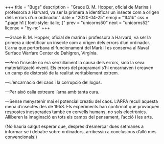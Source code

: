 +++
title = "Bugs"
description = "Grace B. M. Hopper, oficial de Marina i professora a Harvard, va ser la primera a identificar un insecte com a origen dels errors d'un ordinador."
date = "2020-04-25"
emoji = "1f41b"
css = ".page h1 { font-style: italic; }"
prev = "unicorns50"
next = "unicorns52"
license = "by-nc"
+++

—Grace B. M. Hopper, oficial de marina i professora a Harvard, va ser la primera a identificar un insecte com a origen dels errors d’un ordinador. L’arna que pertorbava el funcionament del Mark II es conserva al Naval Surface Warfare Center de Dahlgren, Virgínia.

—Però l’insecte no era senzillament la causa dels errors, sinó la seva materialització vivent. Els errors del programari s’hi encarnaven i creaven un camp de distorsió de la realitat veritablement extrem.

—L’encarnació del caos i la corrupció del logos.

—Per això calia extreure l’arna amb tanta cura.

—Sense menystenir mai el potencial creatiu del caos. L’ARPA recull aquesta mena d’insectes des de 1958. Els experiments han confirmat que provoquen respostes inesperades també en cervells humans, no sols electrònics. Alliberen la imaginació en tots els camps del pensament, l’acció i les arts.

(No hauria calgut esperar que, després d’esmerçar dues setmanes a informar-se i debatre sobre ordinadors, arribessin a conclusions d’allò més convencionals.)
